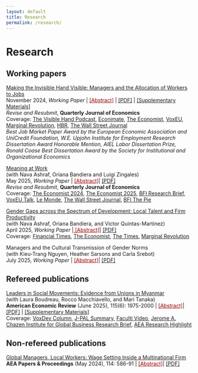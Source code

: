 ```yaml
---
layout: default
title: Research
permalink: /research/
---
```


# Research

## Working papers

<a href="/assets/files/Minni_JMP.pdf" target="_blank" rel="noopener noreferrer">Making the Invisible Hand Visible: Managers and the Allocation of Workers to Jobs</a> <br>
November 2024, *Working Paper* |  <a href="#" class="toggle-abstract" data-target="abstract-1" style="text-decoration: underline; color: #990000;">[Abstract]</a> | <a href="/assets/files/Minni_JMP.pdf" target="_blank" rel="noopener noreferrer">[PDF]</a> | <a href="/assets/files/Minni_Managers_Supplementary.pdf" target="_blank" rel="noopener noreferrer">[Supplementary Materials]</a> <br>
*Revise and Resubmit*, **Quarterly Journal of Economics** <br>
Coverage: <a href="https://www.thevisiblehand.uk/episodes/episode-54" target="_blank" rel="noopener noreferrer">The Visible Hand Podcast</a>, <a href="https://www.youtube.com/watch?v=83ivIJCi2bQ&feature=youtu.be" target="_blank" rel="noopener noreferrer">Econimate</a>, <a href="https://www.economist.com/business/2024/03/21/the-secret-to-career-success-may-well-be-off-to-the-side" target="_blank" rel="noopener noreferrer">The Economist</a>,  <a href="https://cepr.org/voxeu/columns/good-managers-better-matches-job-allocation-effects-worker-productivity" target="_blank" rel="noopener noreferrer">VoxEU</a>, <a href="https://marginalrevolution.com/marginalrevolution/2025/06/the-value-of-good-management-and-also-talent-allocation.html?utm_source=rss&utm_medium=rss&utm_campaign=the-value-of-good-management-and-also-talent-allocation" target="_blank" rel="noopener noreferrer">Marginal Revolution</a>, <a href="https://hbr.org/2025/09/research-roundup-ceo-start-dates-online-reviews-ais-impact-on-morale-and-more" target="_blank" rel="noopener noreferrer">HBR</a>, <a href="" target="_blank" rel="noopener noreferrer">The Wall Street Journal</a> <br>
*Best Job Market Paper Award by the European Economic Association and UniCredit Foundation, W.E. Upjohn Institute for Employment Research Dissertation Award Honorable Mention, AIEL Labor Dissertation Prize, Ronald Coase Best Dissertation Award by the Society for Institutional and Organizational Economics* <br>
<div id="abstract-1" style="display: none; margin-top: 10px;">
<em>Abstract:</em> Why do managers matter for firm performance? This paper provides evidence of the critical role of managers in matching workers to jobs within the firm using the universe of personnel records from a large multinational firm. The data covers 200,000 white-collar workers and 30,000 managers over 10 years in 100 countries. I identify good managers as the top 30% by their speed of promotion and leverage exogenous variation induced by the rotation of managers across teams. I find that good managers cause workers to reallocate within the firm through lateral and vertical transfers. This leads to large and persistent gains in workers’ career progression and productivity. Seven years after the manager transition, workers earn 30% more and perform better on objective performance measures. My results imply that the visible hands of managers match workers’ specific skills to specialized jobs, leading to an improvement in the productivity of existing workers that outlasts the managers’ time at the firm.
</div>


<a href="/assets/files/ABMZ MeaningatWork2025.pdf" target="_blank" rel="noopener noreferrer">Meaning at Work</a> <br>
(with Nava Ashraf, Oriana Bandiera and Luigi Zingales)  
May 2025, *Working Paper* | <a href="#" class="toggle-abstract" data-target="abstract-4" style="text-decoration: underline; color: #990000;">[Abstract]</a>| <a href="/assets/files/ABMZ MeaningatWork2025.pdf" target="_blank" rel="noopener noreferrer">[PDF]</a> <br>
*Revise and Resubmit*, **Quarterly Journal of Economics** <br>
Coverage: 
<a href="https://www.economist.com/business/2024/12/05/how-to-inspire-people" target="_blank" rel="noopener noreferrer">The Economist 2024</a>, <a href="https://www.economist.com/business/2025/02/13/how-to-get-people-to-resign" target="_blank" rel="noopener noreferrer">The Economist 2025</a>, <a href="https://bfi.uchicago.edu/insights/meaning-at-work/" target="_blank" rel="noopener noreferrer">BFI Research Brief</a>, <a href="https://cepr.org/multimedia/finding-meaning-work" target="_blank" rel="noopener noreferrer">VoxEU Talk</a>, <a href="https://www.lemonde.fr/idees/article/2025/07/02/l-amelioration-des-conditions-de-travail-pourrait-contribuer-a-l-equilibre-des-caisses-de-retraite_6617358_3232.html?search-type=classic&ise_click_rank=1" target="_blank" rel="noopener noreferrer">Le Monde</a>, <a href="https://www.wsj.com/lifestyle/careers/job-hopping-is-out-job-hugging-is-in-for-fearful-workers-338fe1e6?mod=author_content_page_1_pos_1" target="_blank" rel="noopener noreferrer">The Wall Street Journal</a>, <a href="https://bfi.uchicago.edu/podcast/the-pie/" target="_blank" rel="noopener noreferrer">BFI The Pie</a>  <br>  
<div id="abstract-4" style="display: none; margin-top: 10px;">
<em>Abstract:</em>  We evaluate a firm’s unusual, worker-centered, solution to the agency problem: enabling employees to reduce the cost of effort rather than pushing them with performance rewards. We randomize the roll-out of the firm’s “Discover Your Purpose” intervention among 2,976 white-collar employees and evaluate their outcomes over two years. We find that performance increases because the low performers either leave the firm or improve in their current jobs. The trade-off between meaning and pay flattens as those with low meaning and high pay leave the firm. Treatment also reshapes stated priorities and reduces gender gaps in preferences and behaviors, including uptake of parental leave. A cost-benefit analysis reveals high returns that are shared between the firm and the employees through higher bonuses. Finally, we show that observational data obscure these gains, causing firms to underestimate the intervention’s true value.
</div>

<a href="/assets/files/ABMQ Gaps.pdf" target="_blank" rel="noopener noreferrer">Gender Gaps across the Spectrum of Development: Local Talent and Firm Productivity</a> <br>
(with Nava Ashraf, Oriana Bandiera, and Victor Quintas-Martinez)  
April 2025, *Working Paper* |<a href="#" class="toggle-abstract" data-target="abstract-3" style="text-decoration: underline; color: #990000;">
[Abstract]</a>| <a href="/assets/files/ABMQ Gaps.pdf" target="_blank" rel="noopener noreferrer">[PDF]</a> <br>
Coverage:  <a href="https://www.ft.com/content/83751e6c-544c-4a16-851a-e05f18506afa" target="_blank" rel="noopener noreferrer">Financial Times</a>, <a href="https://www.economist.com/britain/2022/06/30/british-child-care-is-expensive" target="_blank" rel="noopener noreferrer">The Economist</a>, <a href="https://www.thetimes.com/business-money/economics/article/a-man-cant-fix-childcare-only-a-woman-can-n7lj9nn0p?region=global" target="_blank" rel="noopener noreferrer">The Times</a>,  <a href="https://marginalrevolution.com/marginalrevolution/2023/05/gender-roles-and-the-misallocation-of-labour-across-countries.html" target="_blank" rel="noopener noreferrer">Marginal Revolution</a> <br>
<div id="abstract-3" style="display: none; margin-top: 10px;">
<em>Abstract:</em> We ask whether the gendered division of work affects firm productivity across the spectrum of economic development. Personnel records of over 100,000 individuals hired by a global firm that operates in 100 countries reveal that female employee performance is higher where women are underrepresented in the candidate pool.  This implies productivity gains from hiring more women, but realizing them would require increasing women's pay relative to men. The findings highlight how unequal gender norms in local labor markets create an equity-efficiency trade-off inside the firm, particularly in low-income countries with conservative gender norms.
</div>

Managers and the Cultural Transmission of Gender Norms <br>
(with Kieu-Trang Nguyen, Heather Sarsons and Carla Srebot)  <br>
July 2025, *Working Paper* | <a href="#" class="toggle-abstract" data-target="abstract-6" style="text-decoration: underline; color: #990000;">[Abstract]</a>| <a href="" target="_blank" rel="noopener noreferrer">[PDF]</a> <br>
<div id="abstract-6" style="display: none; margin-top: 10px;">
<em>Abstract:</em> This paper examines the influence of managers from countries with different gender norms on workplace culture and gender disparities within organizations. Using data from a multinational firm operating in over 100 countries, we exploit crosscountry manager rotations that are orthogonal to workers to estimate the impact of male managers’ gender norms on the work outcomes of male and female workers within the same team. Managers from countries with one standard deviation more progressive gender attitudes narrow the gender pay gap by 5 percentage points (18%), primarily by promoting women at higher rates. The effects last beyond the manager’s rotation and are concentrated in countries with more conservative gender attitudes. Moreover, local managers in the destination office change their own attitudes, as evidenced by those managers in turn being more gender-equal with their subordinates. Our evidence points to individual managers as critical in shaping corporate culture.
</div>

## Refereed publications
<a href="https://www.aeaweb.org/articles?id=10.1257/aer.20230758&from=f" target="_blank" rel="noopener noreferrer">Leaders in Social Movements: Evidence from Unions in Myanmar</a> <br>
(with Laura Boudreau, Rocco Macchiavello, and Mari Tanaka)  
**American Economic Review** (June 2025), 115(6): 1975-2000 | <a href="#" class="toggle-abstract" data-target="abstract-2" style="text-decoration: underline; color: #990000;">[Abstract]</a>| <a href="/assets/files/BMMT_UnionLeaders.pdf" target="_blank" rel="noopener noreferrer">[PDF]</a> | <a href="/assets/files/BMMT_UnionLeaders_SupMat.pdf" target="_blank" rel="noopener noreferrer">[Supplementary Materials]</a> <br>
Coverage:  <a href="https://voxdev.org/topic/institutions-political-economy/who-leads-unions-and-how-do-they-lead-evidence-myanmar" target="_blank" rel="noopener noreferrer">VoxDev Column</a>, <a href="https://www.povertyactionlab.org/evaluation/union-leaders-and-factory-workers-collective-action-myanmar" target="_blank" rel="noopener noreferrer">J-PAL Summary</a>, <a href="https://faculti.net/union-leaders-experimental-evidence-from-myanmar/" target="_blank" rel="noopener noreferrer">Faculti Video</a>, <a href="https://business.columbia.edu/research-brief/research-brief/psychology-labor-leaders" target="_blank" rel="noopener noreferrer">Jerome A. Chazen Institute for Global Business Research Brief</a>, <a href="https://www.aeaweb.org/research/leaders-social-movements-myanmar" target="_blank" rel="noopener noreferrer">AEA Research Highlight</a> <br>
<div id="abstract-2" style="display: none; margin-top: 10px;">
<em>Abstract:</em>  Social movements are catalysts for crucial institutional changes. To succeed, they must coordinate members’ views (consensus building) and actions (mobilization). We study union leaders within Myanmar’s burgeoning labor movement. Union leaders are positively selected on both personality traits that enable them to influence others and ability but earn lower wages. In group discussions about workers' views on an upcoming national minimum wage negotiation, randomly embedded leaders build consensus around the union’s preferred policy. In an experiment that mimics individual decision-making in a collective action set-up, leaders increase mobilization through coordination. Leaders empower social movements by building consensus that encourages mobilization.
</div>

## Non-refereed publications
<a href="https://www.aeaweb.org/articles?id=10.1257/pandp.20241076" target="_blank" rel="noopener noreferrer">Global Managers, Local Workers: Wage Setting Inside a Multinational Firm</a> <br>
**AEA Papers & Proceedings** (May 2024), 114: 586-91 | <a href="#" class="toggle-abstract" data-target="abstract-5"  style="text-decoration: underline; color: #990000;">[Abstract]</a>| <a href="/assets/files/Minni Global Managers P&P.pdf" target="_blank" rel="noopener noreferrer">[PDF]</a> <br>
<div id="abstract-5" style="display: none; margin-top: 10px;">
<em>Abstract:</em> How are wages set within a multinational firm? Combining cross-country data on wages and labor regulations with personnel records of a large multinational firm, I find that wage setting depends on the rank of the employee in the firm hierarchy. For managers, wages are set by the headquarters regardless of local labor market conditions. For factory workers, wages are adjusted according to country-specific wages and labor regulations. These results suggest that the multinational's internal labor market shields managers against changes in external market conditions, while the firm adapts to local labor markets for factory workers.
</div>


<br>

<!-- ## Selected work in progress -->


<br>


